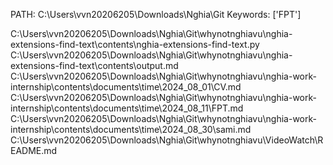 PATH: C:\Users\vvn20206205\Downloads\Nghia\Git
Keywords: ['FPT']


C:\Users\vvn20206205\Downloads\Nghia\Git\whynotnghiavu\nghia-extensions-find-text\contents\nghia-extensions-find-text.py
C:\Users\vvn20206205\Downloads\Nghia\Git\whynotnghiavu\nghia-extensions-find-text\contents\output.md
C:\Users\vvn20206205\Downloads\Nghia\Git\whynotnghiavu\nghia-work-internship\contents\documents\time\2024_08_01\CV.md
C:\Users\vvn20206205\Downloads\Nghia\Git\whynotnghiavu\nghia-work-internship\contents\documents\time\2024_08_11\FPT.md
C:\Users\vvn20206205\Downloads\Nghia\Git\whynotnghiavu\nghia-work-internship\contents\documents\time\2024_08_30\sami.md
C:\Users\vvn20206205\Downloads\Nghia\Git\whynotnghiavu\VideoWatch\README.md
